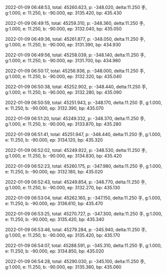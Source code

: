 2022-01-09 06:48:53, total: 45260.623, p: -348.020, delta:11.250 手, g:1.000, e: 11.250, b: -90.000, ep: 3135.420, bp: 435.430

2022-01-09 06:49:15, total: 45259.310, p: -348.360, delta:11.250 手, g:1.000, e: 11.250, b: -90.000, ep: 3132.040, bp: 435.050

2022-01-09 06:49:36, total: 45261.877, p: -348.050, delta:11.250 手, g:1.000, e: 11.250, b: -90.000, ep: 3131.390, bp: 434.930

2022-01-09 06:49:56, total: 45258.039, p: -348.140, delta:11.250 手, g:1.000, e: 11.250, b: -90.000, ep: 3131.700, bp: 434.980

2022-01-09 06:50:17, total: 45256.936, p: -348.000, delta:11.250 手, g:1.000, e: 11.250, b: -90.000, ep: 3132.320, bp: 435.040

2022-01-09 06:50:38, total: 45252.902, p: -348.440, delta:11.250 手, g:1.000, e: 11.250, b: -90.000, ep: 3132.280, bp: 435.090

2022-01-09 06:50:59, total: 45251.943, p: -348.170, delta:11.250 手, g:1.000, e: 11.250, b: -90.000, ep: 3132.390, bp: 435.070

2022-01-09 06:51:20, total: 45249.332, p: -348.370, delta:11.250 手, g:1.000, e: 11.250, b: -90.000, ep: 3133.870, bp: 435.280

2022-01-09 06:51:41, total: 45251.947, p: -348.440, delta:11.250 手, g:1.000, e: 11.250, b: -90.000, ep: 3134.120, bp: 435.320

2022-01-09 06:52:02, total: 45249.922, p: -348.530, delta:11.250 手, g:1.000, e: 11.250, b: -90.000, ep: 3134.830, bp: 435.420

2022-01-09 06:52:23, total: 45260.175, p: -347.980, delta:11.250 手, g:1.000, e: 11.250, b: -90.000, ep: 3132.180, bp: 435.020

2022-01-09 06:52:43, total: 45249.854, p: -348.770, delta:11.250 手, g:1.000, e: 11.250, b: -90.000, ep: 3132.270, bp: 435.130

2022-01-09 06:53:04, total: 45262.160, p: -347.150, delta:11.250 手, g:1.000, e: 11.250, b: -90.000, ep: 3136.610, bp: 435.470

2022-01-09 06:53:25, total: 45270.727, p: -347.300, delta:11.250 手, g:1.000, e: 11.250, b: -90.000, ep: 3135.420, bp: 435.340

2022-01-09 06:53:46, total: 45279.284, p: -345.940, delta:11.250 手, g:1.000, e: 11.250, b: -90.000, ep: 3135.420, bp: 435.170

2022-01-09 06:54:07, total: 45288.591, p: -345.310, delta:11.250 手, g:1.000, e: 11.250, b: -90.000, ep: 3134.850, bp: 435.020

2022-01-09 06:54:28, total: 45290.030, p: -345.100, delta:11.250 手, g:1.000, e: 11.250, b: -90.000, ep: 3135.380, bp: 435.060